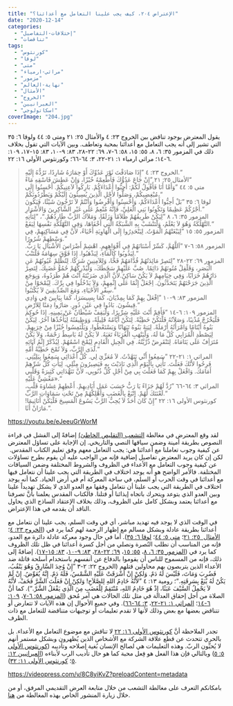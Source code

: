 ```yaml
---
title: "الإعتراض ٢٠٤، كيف يجب علينا التعامل مع أعدائنا؟"
date: "2020-12-14"
categories: 
  - "إختلافات-التفاصيل"
  - "تناقضات"
tags: 
  - "كورنثوس"
  - "لوقا"
  - "متى"
  - "مراثي-ارمياء"
  - "مزمور"
  - "نهاية-العالم"
  - "الأمثال"
  - "الخروج"
  - "العبرانيين"
  - "اسكاتولوجي"
coverImage: "204.jpg"
---
```


يقول المعترض بوجود تناقض بين الخروج ٢٣: ٤ والأمثال ٢٥: ٢١ ومتى ٥: ٤٤ ولوقا ٦: ٣٥ التي تشير إلى أنه يجب التعامل مع أعدائنا بمحبة وتعاطف. وبين الآيات التي تقول بخلاف ذلك في المزمور ٣٥: ٦، ٨، ٥٥: ١٥، ٥٨: ٦-٧، ٦٩: ٢٢-٢٨، ٨٣: ٩-١٠، ٨٣: ١٥-١٧، ١٠٩: ٦-١٤؛ مراثي ارمياء ١: ٢١-٢٢، ٣: ٦٤-٦٦؛ وكورنثوس الأولى ١٦: ٢٢.

> الخروج ٢٣: ٤ ”إِذَا صَادَفْتَ ثَوْرَ عَدُوِّكَ أَوْ حِمَارَهُ شَارِدًا، تَرُدُّهُ إِلَيْهِ.“  
> الأمثال ٢٥: ٢١ ”إِنْ جَاعَ عَدُوُّكَ فَأَطْعِمْهُ خُبْزًا، وَإِنْ عَطِشَ فَاسْقِهِ مَاءً“  
> متى ٥: ٤٤ ”وَأَمَّا أَنَا فَأَقُولُ لَكُمْ: أَحِبُّوا أَعْدَاءَكُمْ. بَارِكُوا لاَعِنِيكُمْ. أَحْسِنُوا إِلَى مُبْغِضِيكُمْ، وَصَلُّوا لأَجْلِ الَّذِينَ يُسِيئُونَ إِلَيْكُمْ وَيَطْرُدُونَكُمْ،“  
> لوقا ٦: ٣٥ ”بَلْ أَحِبُّوا أَعْدَاءَكُمْ، وَأَحْسِنُوا وَأَقْرِضُوا وَأَنْتُمْ لاَ تَرْجُونَ شَيْئًا، فَيَكُونَ أَجْرُكُمْ عَظِيمًا وَتَكُونُوا بَنِي الْعَلِيِّ، فَإِنَّهُ مُنْعِمٌ عَلَى غَيْرِ الشَّاكِرِينَ وَالأَشْرَارِ.“  
> المزمور ٣٥: ٦، ٨ ”لِيَكُنْ طَرِيقُهُمْ ظَلاَمًا وَزَلَقًا، وَمَلاَكُ الرَّبِّ طَارِدُهُمْ.“، ”لِتَأْتِهِ التَّهْلُكَةُ وَهُوَ لاَ يَعْلَمُ، وَلْتَنْشَبْ بِهِ الشَّبَكَةُ الَّتِي أَخْفَاهَا، وَفِي التَّهْلُكَةِ نَفْسِهَا لِيَقَعْ.“  
> المزمور ٥٥: ١٥ ”لِيَبْغَتْهُمُ الْمَوْتُ. لِيَنْحَدِرُوا إِلَى الْهَاوِيَةِ أَحْيَاءً، لأَنَّ فِي مَسَاكِنِهِمْ، فِي وَسْطِهِمْ شُرُورًا.“  
> المزمور ٥٨: ٦-٧ ”اَللَّهُمَّ، كَسِّرْ أَسْنَانَهُمْ فِي أَفْوَاهِهِمِ. اهْشِمْ أَضْرَاسَ الأَشْبَالِ يَا رَبُّ. لِيَذُوبُوا كَالْمَاءِ، لِيَذْهَبُوا. إِذَا فَوَّقَ سِهَامَهُ فَلْتَنْبُ.“  
> المزمور ٦٩: ٢٢-٢٨ ”لِتَصِرْ مَائِدَتُهُمْ قُدَّامَهُمْ فَخًّا، وَلِلآمِنِينَ شَرَكًا. لِتُظْلِمْ عُيُونُهُمْ عَنِ الْبَصَرِ، وَقَلْقِلْ مُتُونَهُمْ دَائِمًا. صُبَّ عَلَيْهِمْ سَخَطَكَ، وَلْيُدْرِكْهُمْ حُمُوُّ غَضَبِكَ. لِتَصِرْ دَارُهُمْ خَرَابًا، وَفِي خِيَامِهِمْ لاَ يَكُنْ سَاكِنٌ.لأَنَّ الَّذِي ضَرَبْتَهُ أَنْتَ هُمْ طَرَدُوهُ، وَبِوَجَعِ الَّذِينَ جَرَحْتَهُمْ يَتَحَدَّثُونَ. اِجْعَلْ إِثْمًا عَلَى إِثْمِهِمْ، وَلاَ يَدْخُلُوا فِي بِرِّكَ. لِيُمْحَوْا مِنْ سِفْرِ الأَحْيَاءِ، وَمَعَ الصِّدِّيقِينَ لاَ يُكْتَبُوا.“  
> المزمور ٨٣: ٩-١٠ ”اِفْعَلْ بِهِمْ كَمَا بِمِدْيَانَ، كَمَا بِسِيسَرَا، كَمَا بِيَابِينَ فِي وَادِي قِيشُونَ. بَادُوا فِي عَيْنِ دُورٍ. صَارُوا دِمَنًا لِلأَرْضِ.“  
> المزمور ١٠٩: ٦-١٤ ”فَأَقِمْ أَنْتَ عَلَيْهِ شِرِّيرًا، وَلْيَقِفْ شَيْطَانٌ عَنْ يَمِينِهِ. إِذَا حُوكِمَ فَلْيَخْرُجْ مُذْنِبًا، وَصَلاَتُهُ فَلْتَكُنْ خَطِيَّةً. لِتَكُنْ أَيَّامُهُ قَلِيلَةً، وَوَظِيفَتُهُ لِيَأْخُذْهَا آخَرُ. لِيَكُنْ بَنُوهُ أَيْتَامًا وَامْرَأَتُهُ أَرْمَلَةً. لِيَتِهْ بَنُوهُ تَيَهَانًا وَيَسْتَعْطُوا، وَيَلْتَمِسُوا خُبْزًا مِنْ خِرَبِهِمْ. لِيَصْطَدِ الْمُرَابِي كُلَّ مَا لَهُ، وَلْيَنْهَبِ الْغُرَبَاءُ تَعَبَهُ. لاَ يَكُنْ لَهُ بَاسِطٌ رَحْمَةً، وَلاَ يَكُنْ مُتَرَأِفٌ عَلَى يَتَامَاهُ. لِتَنْقَرِضْ ذُرِّيَّتُهُ. فِي الْجِيلِ الْقَادِمِ لِيُمْحَ اسْمُهُمْ. لِيُذْكَرْ إِثْمُ آبَائِهِ لَدَى الرَّبِّ، وَلاَ تُمْحَ خَطِيَّةُ أُمِّهِ.“  
> المراثي ١: ٢١-٢٢ ”سَمِعُوا أَنِّي تَنَهَّدْتُ. لاَ مُعَزِّيَ لِي. كُلُّ أَعْدَائِي سَمِعُوا بِبَلِيَّتِي. فَرِحُوا لأَنَّكَ فَعَلْتَ. تَأْتِي بِالْيَوْمِ الَّذِي نَادَيْتَ بِهِ فَيَصِيرُونَ مِثْلِي. لِيَأْتِ كُلُّ شَرِّهِمْ أَمَامَكَ. وَافْعَلْ بِهِمْ كَمَا فَعَلْتَ بِي مِنْ أَجْلِ كُلِّ ذُنُوبِي، لأَنَّ تَنَهُّدَاتِي كَثِيرَةٌ وَقَلْبِي مَغْشِيٌّ عَلَيْهِ».“  
> المراثي ٣: ٦٤-٦٦ ”رُدَّ لَهُمْ جَزَاءً يَا رَبُّ حَسَبَ عَمَلِ أَيَادِيهِمْ. أَعْطِهِمْ غِشَاوَةَ قَلْبٍ، لَعْنَتَكَ لَهُمْ. اِتْبَعْ بِالْغَضَبِ وَأَهْلِكْهُمْ مِنْ تَحْتِ سَمَاوَاتِ الرَّبِّ.“  
> كورنثوس الأولى ١٦: ٢٢ ”إِنْ كَانَ أَحَدٌ لاَ يُحِبُّ الرَّبَّ يَسُوعَ الْمَسِيحَ فَلْيَكُنْ أَنَاثِيمَا! مَارَانْ أَثَا.“.

https://youtu.be/eJeeuGrWorM

لقد وقع المعترض في مغالطة [التشعب (التقليص الخاطئ)](https://reasonofhope.com/2019/07/25/bifurcation/) إضافةً إلى الفشل في قراءة النصوص بطريقة أمينة وضمن سياقها النصي والتاريخي. إن الإجابة على تساؤل المعترض عن كيفية وجوب تعاملنا مع أعدائنا هي: يجب التعامل معهم وفق تعليم الكتاب المقدس.  لكن إن كان يريد المعترض تفاصيل إضافية فإنه من الواجب عليه أن يقوم بطرح تساؤلات عن كيفية وجوب التعامل مع الأعداء في الظروف والشروط المختلفة وضمن السياقات المختلفة. فالأمر الواضح هو أنه يوجد اختلاف في الطريقة التي يجب علينا أن نتعامل فيها مع أعدائنا في وقت الحرب أو السلم، في ساحة المعركة أم في أرض الحياد. كما أنه يوجد اختلاف في الطريقة التي يجب علينا أن نتعامل وفقها مع العدو الذي لا يشكل تهديداً علينا وبين العدو الذي يتوعد ويتحرك باتجاه إيذائنا أو قتلنا. فالكتاب المقدس يعلمنا بأنَّ تصرفنا مع أعدائنا يعتمد وبشكل كامل على الظروف، وذلك بخلاف الإعتقاد الساذج الذي يحاول الناقد أن يقدمه في هذا الإعتراض.

في الوقت الذي لا يوجد فيه تهديد مباشر، أي في وقت السلم، يجب علينا أن نتعامل مع أعدائنا بطريقة عادلة وبشكل مسالم مع إظهار الرحمة لهم كما يرد في ([الخروج ٢٣: ٤](https://biblia.com/books/ar-vandyke/ex23.4)؛ [الأمثال  ٢٥: ٢١](https://biblia.com/books/ar-vandyke/pr25.21)؛ [متى ٥: ٤٤](https://biblia.com/books/ar-vandyke/5.44)؛ [لوقا ٦: ٣٥](https://biblia.com/books/ar-vandyke/lk6.35)). أما في حال وجود معركة عادلة دائرة مع العدو، فإنه من المناسب أن نطلب النُصرة ونصلي من أجل كسرة أعدائنا في ظل تلك الظروف كما يرد في ([المزمور ٣٥: ٦، ٨](https://biblia.com/books/ar-vandyke/ps35.6-8)، [٥٥: ١٥](https://biblia.com/books/ar-vandyke/ps55.15)، [٦٩: ٢٢-٢٨](https://biblia.com/books/ar-vandyke/ps69.22-28)، [٨٣: ٩-١٠](https://biblia.com/books/ar-vandyke/83.9-10)، [٨٣: ١٥-١٧](https://biblia.com/books/ar-vandyke/ps83.15-17)). إضافةً إلى ذلك، فإنه من المسموح للناس أن يقوموا بالدفاع عن أنفسهم باستخدام أسلحة قاتلة ضد الأعداء الذين يتربصون بهم محاولين قتلهم (الخروج ٢٢: ٢-٣ ”إِنْ وُجِدَ السَّارِقُ وَهُوَ يَنْقُبُ، فَضُرِبَ وَمَاتَ، فَلَيْسَ لَهُ دَمٌ. وَلكِنْ إِنْ أَشْرَقَتْ عَلَيْهِ الشَّمْسُ، فَلَهُ دَمٌ. إِنَّهُ يُعَوِّضُ. إِنْ لَمْ يَكُنْ لَهُ يُبَعْ بِسَرِقَتِهِ.“؛ رومية ١٣: ٤ ”لأَنَّهُ خَادِمُ اللهِ لِلصَّلاَحِ! وَلكِنْ إِنْ فَعَلْتَ الشَّرَّ فَخَفْ، لأَنَّهُ لاَ يَحْمِلُ السَّيْفَ عَبَثًا، إِذْ هُوَ خَادِمُ اللهِ، مُنْتَقِمٌ لِلْغَضَبِ مِنَ الَّذِي يَفْعَلُ الشَّرَّ.“). كما أنَّ الصلاة من أجل إحقاق العدالة في مثل تلك الحالات هي أمر مُحق ([المزمور ٥٨: ٦-٧](https://biblia.com/books/ar-vandyke/ps58.6-7)، [١٠٩: ٦-١٤](https://biblia.com/books/ar-vandyke/ps109.6-14)؛ [المراثي ١: ٢١-٢٢](https://biblia.com/books/ar-vandyke/lam1.21-22)، [٣: ٦٤-٦٦](https://biblia.com/books/ar-vandyke/lam3.64-66)). وفي جميع الأحوال إن هذه الآيات لا تتعارض أو تتناقض بعضها مع بعض وذلك لأنها لا تقدم تعليمات أو توجيهات متناقضة للتعامل مع ذات الظرف.

تجدر الملاحظة أنَّ [كورنثوس الأولى ١٦: ٢٢](https://biblia.com/books/ar-vandyke/1cor16.22) لا تناقش مع موضوع التعامل مع الأعداء. بل بالحري تتحدث عن قطع علاقة الشركة مع الأشخاص الذين يُظهرون وبشكل مستمر أنهم لا يُحبِّون الربّ. وهذه التعليمات هي لصالح الإنسان بُغية إصلاحه وتأديبه ([كورنثوس الأولى ٥: ٥](https://biblia.com/books/ar-vandyke/1cor5.5)) وبالتالي فإن هذا الفعل هو فِعل محبة كما هو حال تأديب الرب لأبناءه ([العبرانيين ١٢: ٥](https://biblia.com/books/ar-vandyke/heb12.5)؛ [كورنثوس الأولى ١١: ٣٢](https://biblia.com/books/ar-vandyke/1cor11.32)).

https://videopress.com/v/8C8yiKvZ?preloadContent=metadata

بامكانكم التعرف على مغالطة التشعب من خلال متابعة العرض التقديمي المرفق، أو من خلال زيارة المنشور الخاص بهذه المغالطة من [هنا](https://reasonofhope.com/2019/07/25/bifurcation/).
